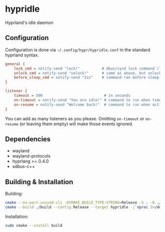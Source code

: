 # hypridle
Hyprland's idle daemon

## Configuration

Configuration is done via `~/.config/hypr/hypridle.conf` in the standard
hyprland syntax.

```ini
general {
    lock_cmd = notify-send "lock!"          # dbus/sysd lock command (loginctl lock-session) 
    unlock_cmd = notify-send "unlock!"      # same as above, but unlock
    before_sleep_cmd = notify-send "Zzz"    # command ran before sleep
}

listener {
    timeout = 500                            # in seconds
    on-timeout = notify-send "You are idle!" # command to run when timeout has passed
    on-resume = notify-send "Welcome back!"  # command to run when activity is detected after timeout has fired.
}
```

You can add as many listeners as you please. Omitting `on-timeout` or `on-resume` (or leaving them empty)
will make those events ignored.

## Dependencies
 - wayland
 - wayland-protocols
 - hyprlang >= 0.4.0
 - sdbus-c++

## Building & Installation

Building:
```sh
cmake --no-warn-unused-cli -DCMAKE_BUILD_TYPE:STRING=Release -S . -B ./build
cmake --build ./build --config Release --target hypridle -j`nproc 2>/dev/null || getconf NPROCESSORS_CONF`
```

Installation:
```sh
sudo cmake --install build
```
